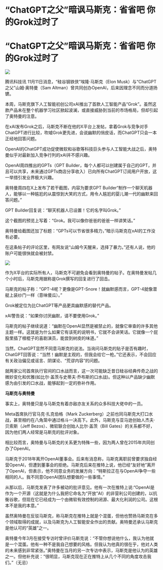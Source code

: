 # “ChatGPT之父”暗讽马斯克：省省吧 你的Grok过时了

# “ChatGPT之父”暗讽马斯克：省省吧 你的Grok过时了

![](https://inews.gtimg.com/om_bt/Oq8XxC6jdoX4QWEZjufd9XNQ5rq4eA8De8E-9k11GmZl0AA/1000)

腾讯科技讯 11月11日消息，“硅谷钢铁侠”埃隆·马斯克（Elon Musk）与“ChatGPT之父”山姆·奥特曼（Sam
Altman）曾共同创办OpenAI，后来因理念不同而分道扬镳。

本周，马斯克旗下人工智能初创公司xAI推出了首款人工智能产品“Grok”。虽然这款产品未在整个机器学习社区掀起波澜，或直接威胁到当前的市场格局，但却引起了奥特曼的注意。

在xAI发布Grok之后，马斯克不断在他的X平台上发帖，拿着Grok与竞争对手ChatGPT进行比较，吹嘘Grok更先进，会说幽默的俏皮话，而ChatGPT只会一本正经地回答问题。

OpenAI的ChatGPT成功促使微软和谷歌等科技巨头参与人工智能大战之后，奥特曼似乎对最新加入竞争行列的xAI并不感兴趣。

OpenAI周四推出的GPTs（GPT
Builder，每个人都可以创建属于自己的GPT，并且可以共享，未来通过GPTs商店分享收入）已向所有ChatGPT订阅用户开放，这一举措引发业界极大兴趣。

奥特曼周四在X上发布了若干截图，内容为要求GPT
Builder“制作一个聊天机器人，能够以一种尴尬的从震惊到大笑的方式，用令人尴尬的婴儿潮一代的幽默来回答问题。”

GPT Builder回复说：“聊天机器人已设置！它的名字叫Grok。”

这个截图的预览上写着：“Grok。我可以像你爸爸的爸爸一样讲笑话。”

奥特曼给截图还加了标题：“GPTs可以节省很多精力，”暗示马斯克在xAI的工作没有必要。

在这条帖子的评论区里，有网友说“山姆今天醒来，选择了暴力。”还有人说，他的账户可能很快就会被封禁。

![](https://inews.gtimg.com/om_bt/O8FlSAwOHRDo8FAskIvD5SDZcGDF3-OrV5GXejmq1N-r4AA/1000)

作为X平台的实际所有人，马斯克不可避免会看到奥特曼的帖子。在奥特曼发帖几个小时后，马斯克用据称是Grok撰写的回复进行了回击。

马斯克的帖子称：“GPT-4呢？更像是GPT-Snore！就幽默感而言，GPT-4就像潜艇上装纱门一样（意味傻瓜）。”

Grok被定位为比ChatGPT等产品更具幽默感的替代产品。

xAI警告说：“如果你讨厌幽默，请不要使用Grok。”

马斯克的帖子继续说道：“幽默在OpenAI显然是被禁止的，就像它审查的许多其他主题一样。这就是为什么如果它有该死的说明书，它就不会讲笑话。它就像一个屁股里插了根棍子的喜剧演员，能尝到树皮的味道。”

当然，ChatGPT显然不同意马斯克的说法。当询问马斯克的贴子是否有趣时，ChatGPT回答说：“当然！幽默是主观的，但我会给它一枪。”它还表示，不会回应有关政治偏见或谣言、阴谋论、“荒谬内容”的问题。

就两家公司首席执行官间的口水战而言，这一次可能缺乏昔日硅谷经典传奇之战的微妙变化和优雅(如比尔·盖茨与史蒂夫·乔布斯的口水战)。但这种以产品缺少幽默感为由引发的口水战，能够起到一定的弥补作用。

**马斯克与奥特曼**

事实上，奥特曼只是与马斯克有着亦敌亦友关系的众多科技大佬中的一员。

Meta首席执行官马克·扎克伯格（Mark
Zuckerberg）之前也同马斯克大打口水战，甚至相约在八角笼中通过格斗一决高下。此外，马斯克与亚马逊创始人杰夫·贝索斯（Jeff
Bezos）、微软联合创始人比尔·盖茨（Bill Gates）的关系都不好，因为他们两人经常是马斯克的批评对象。

相比较而言，奥特曼与马斯克的关系更为特殊一些，因为两人曾在2015年共同创办了OpenAI。

马斯克于2018年离开OpenAI董事会。后来有消息称，马斯克离职前曾要求独自经营OpenAI，但遭到董事会的拒绝。马斯克后来在推特上说，他已经“友好地”离开了OpenAI，但表示，他不同意业务的发展方向：“特斯拉正在与OpenAI争夺一些相同的人。我不同意OpenAI团队想要做的一些事情。”

从那以后，马斯克发表了许多被动的批评意见。他有一次在推特上说:“OpenAI是作为一个开源（这就是为什么我把它命名为“开放”AI）的非营利公司创建的，以抗衡谷歌，但现在它已经成为一个由微软有效控制的闭源、最大化利润的公司。这根本不是我的本意。”

虽然奥特曼在反驳马斯克，称马斯克在推特上就是个混蛋，但他也赞扬马斯克在多个领域取得的成就，以及马斯克为人工智能安全作出的贡献。奥特曼还承认马斯克是他认可的“英雄”之一。

奥特曼今年3月在接受专访时曾评价马斯克说：“不管你想说他什么，我认为他就是一个混蛋。他有一种不是我自己想要的风格。但我认为他真的很在乎，他对人类的未来感到非常紧张。”奥特曼在当月的另一次专访中表示，马斯克是他认为的英雄之一。但他补充说：“很明显，马斯克现在正在推特上从几个不同的角度攻击我们。”（无忌）

